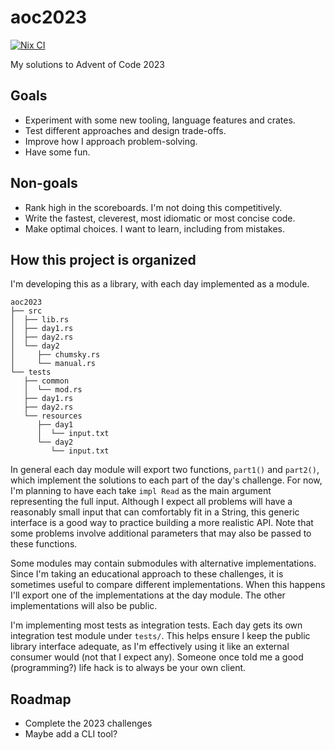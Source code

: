 # aoc2023
[![Nix CI](https://github.com/asmello/aoc2023/actions/workflows/ci.yml/badge.svg)](https://github.com/asmello/aoc2023/actions/workflows/ci.yml)

My solutions to Advent of Code 2023

## Goals

- Experiment with some new tooling, language features and crates.
- Test different approaches and design trade-offs.
- Improve how I approach problem-solving.
- Have some fun.

## Non-goals

- Rank high in the scoreboards. I'm not doing this competitively.
- Write the fastest, cleverest, most idiomatic or most concise code.
- Make optimal choices. I want to learn, including from mistakes.

## How this project is organized

I'm developing this as a library, with each day implemented as a module.

```
aoc2023
├── src
│  ├── lib.rs
│  ├── day1.rs
│  ├── day2.rs
│  └── day2
│     ├── chumsky.rs
│     └── manual.rs
└── tests
   ├── common
   │  └── mod.rs
   ├── day1.rs
   ├── day2.rs
   └── resources
      ├── day1
      │  └── input.txt
      └── day2
         └── input.txt
```

In general each day module will export two functions, `part1()` and `part2()`, which implement the solutions to each part of the day's challenge. For now, I'm planning to have each take `impl Read` as the main argument representing the full input. Although I expect all problems will have a reasonably small input that can comfortably fit in a String, this generic interface is a good way to practice building a more realistic API. Note that some problems involve additional parameters that may also be passed to these functions.

Some modules may contain submodules with alternative implementations. Since I'm taking an educational approach to these challenges, it is sometimes useful to compare different implementations. When this happens I'll export one of the implementations at the day module. The other implementations will also be public.

I'm implementing most tests as integration tests. Each day gets its own integration test module under `tests/`. This helps ensure I keep the public library interface adequate, as I'm effectively using it like an external consumer would (not that I expect any). Someone once told me a good (programming?) life hack is to always be your own client.

## Roadmap

- Complete the 2023 challenges
- Maybe add a CLI tool?
